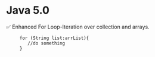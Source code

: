 
# Java 5.0

✅ Enhanced For Loop-Iteration over collection and arrays.

         for (String list:arrList){
            //do something
         }
         
